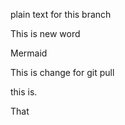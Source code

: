plain text for this branch

 This is new word

Mermaid

This is change for git pull

this is.

That
